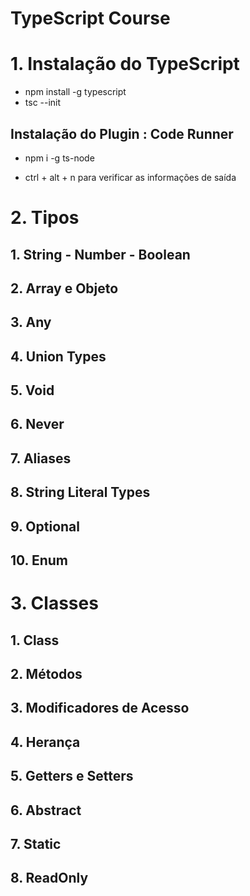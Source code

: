 # TypeScript Course

# 1. Instalação do TypeScript

- npm install -g typescript
- tsc --init

## Instalação do Plugin : Code Runner

- npm i -g ts-node

- ctrl + alt + n para verificar as informações de saída

# 2. Tipos

## 1. String - Number - Boolean
## 2. Array e Objeto
## 3. Any
## 4. Union Types
## 5. Void
## 6. Never
## 7. Aliases
## 8. String Literal Types
## 9. Optional
## 10. Enum

# 3. Classes

## 1. Class
## 2. Métodos
## 3. Modificadores de Acesso
## 4. Herança
## 5. Getters e Setters
## 6. Abstract
## 7. Static
## 8. ReadOnly
